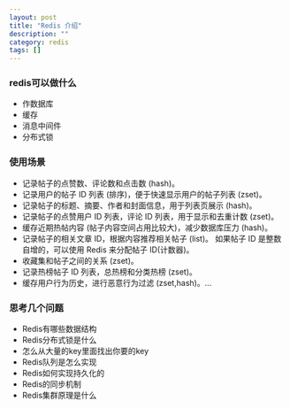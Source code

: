 ```yaml
---
layout: post
title: "Redis 介绍"
description: ""
category: redis
tags: []
---
```


### redis可以做什么

- 作数据库 
- 缓存
- 消息中间件
- 分布式锁


### 使用场景

- 记录帖子的点赞数、评论数和点击数 (hash)。
- 记录用户的帖子 ID 列表 (排序)，便于快速显示用户的帖子列表 (zset)。
- 记录帖子的标题、摘要、作者和封面信息，用于列表页展示 (hash)。
- 记录帖子的点赞用户 ID 列表，评论 ID 列表，用于显示和去重计数 (zset)。
- 缓存近期热帖内容 (帖子内容空间占用比较大)，减少数据库压力 (hash)。
- 记录帖子的相关文章 ID，根据内容推荐相关帖子 (list)。 如果帖子 ID 是整数自增的，可以使用 Redis 来分配帖子 ID(计数器)。
- 收藏集和帖子之间的关系 (zset)。
- 记录热榜帖子 ID 列表，总热榜和分类热榜 (zset)。
- 缓存用户行为历史，进行恶意行为过滤 (zset,hash)。...


### 思考几个问题

- Redis有哪些数据结构 
- Redis分布式锁是什么
- 怎么从大量的key里面找出你要的key
- Redis队列是怎么实现
- Redis如何实现持久化的
- Redis的同步机制
- Redis集群原理是什么



